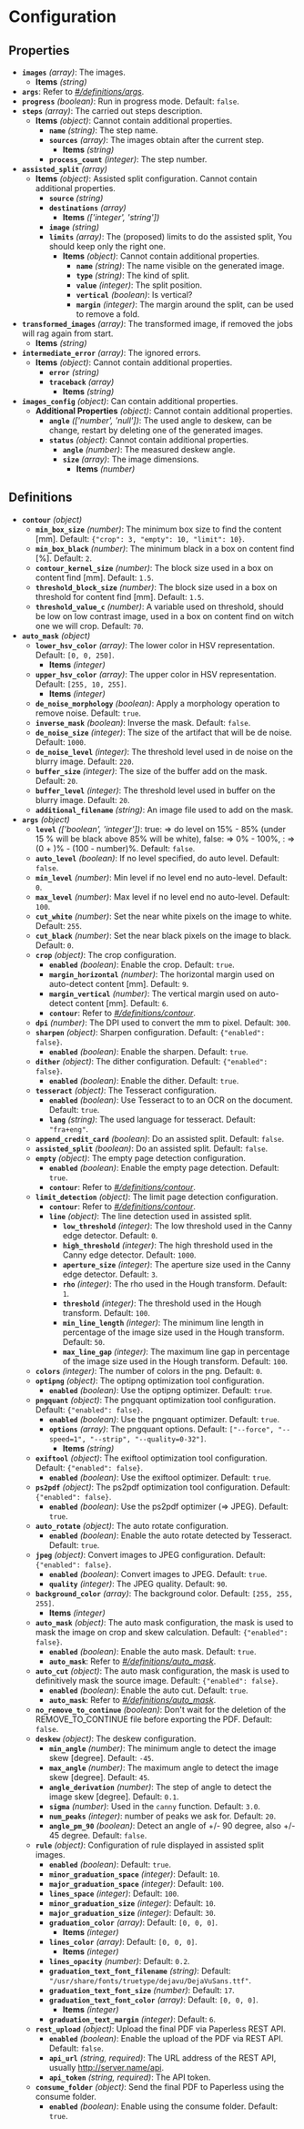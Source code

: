 # Configuration

## Properties

- **`images`** _(array)_: The images.
  - **Items** _(string)_
- **`args`**: Refer to _[#/definitions/args](#definitions/args)_.
- **`progress`** _(boolean)_: Run in progress mode. Default: `false`.
- **`steps`** _(array)_: The carried out steps description.
  - **Items** _(object)_: Cannot contain additional properties.
    - **`name`** _(string)_: The step name.
    - **`sources`** _(array)_: The images obtain after the current step.
      - **Items** _(string)_
    - **`process_count`** _(integer)_: The step number.
- **`assisted_split`** _(array)_
  - **Items** _(object)_: Assisted split configuration. Cannot contain additional properties.
    - **`source`** _(string)_
    - **`destinations`** _(array)_
      - **Items** _(['integer', 'string'])_
    - **`image`** _(string)_
    - **`limits`** _(array)_: The (proposed) limits to do the assisted split, You should keep only the right one.
      - **Items** _(object)_: Cannot contain additional properties.
        - **`name`** _(string)_: The name visible on the generated image.
        - **`type`** _(string)_: The kind of split.
        - **`value`** _(integer)_: The split position.
        - **`vertical`** _(boolean)_: Is vertical?
        - **`margin`** _(integer)_: The margin around the split, can be used to remove a fold.
- **`transformed_images`** _(array)_: The transformed image, if removed the jobs will rag again from start.
  - **Items** _(string)_
- **`intermediate_error`** _(array)_: The ignored errors.
  - **Items** _(object)_: Cannot contain additional properties.
    - **`error`** _(string)_
    - **`traceback`** _(array)_
      - **Items** _(string)_
- **`images_config`** _(object)_: Can contain additional properties.
  - **Additional Properties** _(object)_: Cannot contain additional properties.
    - **`angle`** _(['number', 'null'])_: The used angle to deskew, can be change, restart by deleting one of the generated images.
    - **`status`** _(object)_: Cannot contain additional properties.
      - **`angle`** _(number)_: The measured deskew angle.
      - **`size`** _(array)_: The image dimensions.
        - **Items** _(number)_

## Definitions

- <a id="definitions/contour"></a>**`contour`** _(object)_
  - **`min_box_size`** _(number)_: The minimum box size to find the content [mm]. Default: `{"crop": 3, "empty": 10, "limit": 10}`.
  - **`min_box_black`** _(number)_: The minimum black in a box on content find [%]. Default: `2`.
  - **`contour_kernel_size`** _(number)_: The block size used in a box on content find [mm]. Default: `1.5`.
  - **`threshold_block_size`** _(number)_: The block size used in a box on threshold for content find [mm]. Default: `1.5`.
  - **`threshold_value_c`** _(number)_: A variable used on threshold, should be low on low contrast image, used in a box on content find on witch one we will crop. Default: `70`.
- <a id="definitions/auto_mask"></a>**`auto_mask`** _(object)_
  - **`lower_hsv_color`** _(array)_: The lower color in HSV representation. Default: `[0, 0, 250]`.
    - **Items** _(integer)_
  - **`upper_hsv_color`** _(array)_: The upper color in HSV representation. Default: `[255, 10, 255]`.
    - **Items** _(integer)_
  - **`de_noise_morphology`** _(boolean)_: Apply a morphology operation to remove noise. Default: `true`.
  - **`inverse_mask`** _(boolean)_: Inverse the mask. Default: `false`.
  - **`de_noise_size`** _(integer)_: The size of the artifact that will be de noise. Default: `1000`.
  - **`de_noise_level`** _(integer)_: The threshold level used in de noise on the blurry image. Default: `220`.
  - **`buffer_size`** _(integer)_: The size of the buffer add on the mask. Default: `20`.
  - **`buffer_level`** _(integer)_: The threshold level used in buffer on the blurry image. Default: `20`.
  - **`additional_filename`** _(string)_: An image file used to add on the mask.
- <a id="definitions/args"></a>**`args`** _(object)_
  - **`level`** _(['boolean', 'integer'])_: true: => do level on 15% - 85% (under 15 % will be black above 85% will be white), false: => 0% - 100%, <number>: => (0 + <number>)% - (100 - number)%. Default: `false`.
  - **`auto_level`** _(boolean)_: If no level specified, do auto level. Default: `false`.
  - **`min_level`** _(number)_: Min level if no level end no auto-level. Default: `0`.
  - **`max_level`** _(number)_: Max level if no level end no auto-level. Default: `100`.
  - **`cut_white`** _(number)_: Set the near white pixels on the image to white. Default: `255`.
  - **`cut_black`** _(number)_: Set the near black pixels on the image to black. Default: `0`.
  - **`crop`** _(object)_: The crop configuration.
    - **`enabled`** _(boolean)_: Enable the crop. Default: `true`.
    - **`margin_horizontal`** _(number)_: The horizontal margin used on auto-detect content [mm]. Default: `9`.
    - **`margin_vertical`** _(number)_: The vertical margin used on auto-detect content [mm]. Default: `6`.
    - **`contour`**: Refer to _[#/definitions/contour](#definitions/contour)_.
  - **`dpi`** _(number)_: The DPI used to convert the mm to pixel. Default: `300`.
  - **`sharpen`** _(object)_: Sharpen configuration. Default: `{"enabled": false}`.
    - **`enabled`** _(boolean)_: Enable the sharpen. Default: `true`.
  - **`dither`** _(object)_: The dither configuration. Default: `{"enabled": false}`.
    - **`enabled`** _(boolean)_: Enable the dither. Default: `true`.
  - **`tesseract`** _(object)_: The Tesseract configuration.
    - **`enabled`** _(boolean)_: Use Tesseract to to an OCR on the document. Default: `true`.
    - **`lang`** _(string)_: The used language for tesseract. Default: `"fra+eng"`.
  - **`append_credit_card`** _(boolean)_: Do an assisted split. Default: `false`.
  - **`assisted_split`** _(boolean)_: Do an assisted split. Default: `false`.
  - **`empty`** _(object)_: The empty page detection configuration.
    - **`enabled`** _(boolean)_: Enable the empty page detection. Default: `true`.
    - **`contour`**: Refer to _[#/definitions/contour](#definitions/contour)_.
  - **`limit_detection`** _(object)_: The limit page detection configuration.
    - **`contour`**: Refer to _[#/definitions/contour](#definitions/contour)_.
    - **`line`** _(object)_: The line detection used in assisted split.
      - **`low_threshold`** _(integer)_: The low threshold used in the Canny edge detector. Default: `0`.
      - **`high_threshold`** _(integer)_: The high threshold used in the Canny edge detector. Default: `1000`.
      - **`aperture_size`** _(integer)_: The aperture size used in the Canny edge detector. Default: `3`.
      - **`rho`** _(integer)_: The rho used in the Hough transform. Default: `1`.
      - **`threshold`** _(integer)_: The threshold used in the Hough transform. Default: `100`.
      - **`min_line_length`** _(integer)_: The minimum line length in percentage of the image size used in the Hough transform. Default: `50`.
      - **`max_line_gap`** _(integer)_: The maximum line gap in percentage of the image size used in the Hough transform. Default: `100`.
  - **`colors`** _(integer)_: The number of colors in the png. Default: `0`.
  - **`optipng`** _(object)_: The optipng optimization tool configuration.
    - **`enabled`** _(boolean)_: Use the optipng optimizer. Default: `true`.
  - **`pngquant`** _(object)_: The pngquant optimization tool configuration. Default: `{"enabled": false}`.
    - **`enabled`** _(boolean)_: Use the pngquant optimizer. Default: `true`.
    - **`options`** _(array)_: The pngquant options. Default: `["--force", "--speed=1", "--strip", "--quality=0-32"]`.
      - **Items** _(string)_
  - **`exiftool`** _(object)_: The exiftool optimization tool configuration. Default: `{"enabled": false}`.
    - **`enabled`** _(boolean)_: Use the exiftool optimizer. Default: `true`.
  - **`ps2pdf`** _(object)_: The ps2pdf optimization tool configuration. Default: `{"enabled": false}`.
    - **`enabled`** _(boolean)_: Use the ps2pdf optimizer (=> JPEG). Default: `true`.
  - **`auto_rotate`** _(object)_: The auto rotate configuration.
    - **`enabled`** _(boolean)_: Enable the auto rotate detected by Tesseract. Default: `true`.
  - **`jpeg`** _(object)_: Convert images to JPEG configuration. Default: `{"enabled": false}`.
    - **`enabled`** _(boolean)_: Convert images to JPEG. Default: `true`.
    - **`quality`** _(integer)_: The JPEG quality. Default: `90`.
  - **`background_color`** _(array)_: The background color. Default: `[255, 255, 255]`.
    - **Items** _(integer)_
  - **`auto_mask`** _(object)_: The auto mask configuration, the mask is used to mask the image on crop and skew calculation. Default: `{"enabled": false}`.
    - **`enabled`** _(boolean)_: Enable the auto mask. Default: `true`.
    - **`auto_mask`**: Refer to _[#/definitions/auto_mask](#definitions/auto_mask)_.
  - **`auto_cut`** _(object)_: The auto mask configuration, the mask is used to definitively mask the source image. Default: `{"enabled": false}`.
    - **`enabled`** _(boolean)_: Enable the auto cut. Default: `true`.
    - **`auto_mask`**: Refer to _[#/definitions/auto_mask](#definitions/auto_mask)_.
  - **`no_remove_to_continue`** _(boolean)_: Don't wait for the deletion of the REMOVE_TO_CONTINUE file before exporting the PDF. Default: `false`.
  - **`deskew`** _(object)_: The deskew configuration.
    - **`min_angle`** _(number)_: The minimum angle to detect the image skew [degree]. Default: `-45`.
    - **`max_angle`** _(number)_: The maximum angle to detect the image skew [degree]. Default: `45`.
    - **`angle_derivation`** _(number)_: The step of angle to detect the image skew [degree]. Default: `0.1`.
    - **`sigma`** _(number)_: Used in the `canny` function. Default: `3.0`.
    - **`num_peaks`** _(integer)_: number of peaks we ask for. Default: `20`.
    - **`angle_pm_90`** _(boolean)_: Detect an angle of +/- 90 degree, also +/- 45 degree. Default: `false`.
  - **`rule`** _(object)_: Configuration of rule displayed in assisted split images.
    - **`enabled`** _(boolean)_: Default: `true`.
    - **`minor_graduation_space`** _(integer)_: Default: `10`.
    - **`major_graduation_space`** _(integer)_: Default: `100`.
    - **`lines_space`** _(integer)_: Default: `100`.
    - **`minor_graduation_size`** _(integer)_: Default: `10`.
    - **`major_graduation_size`** _(integer)_: Default: `30`.
    - **`graduation_color`** _(array)_: Default: `[0, 0, 0]`.
      - **Items** _(integer)_
    - **`lines_color`** _(array)_: Default: `[0, 0, 0]`.
      - **Items** _(integer)_
    - **`lines_opacity`** _(number)_: Default: `0.2`.
    - **`graduation_text_font_filename`** _(string)_: Default: `"/usr/share/fonts/truetype/dejavu/DejaVuSans.ttf"`.
    - **`graduation_text_font_size`** _(number)_: Default: `17`.
    - **`graduation_text_font_color`** _(array)_: Default: `[0, 0, 0]`.
      - **Items** _(integer)_
    - **`graduation_text_margin`** _(integer)_: Default: `6`.
  - **`rest_upload`** _(object)_: Upload the final PDF via Paperless REST API.
    - **`enabled`** _(boolean)_: Enable the upload of the PDF via REST API. Default: `false`.
    - **`api_url`** _(string, required)_: The URL address of the REST API, usually http://server.name/api.
    - **`api_token`** _(string, required)_: The API token.
  - **`consume_folder`** _(object)_: Send the final PDF to Paperless using the consume folder.
    - **`enabled`** _(boolean)_: Enable using the consume folder. Default: `true`.
